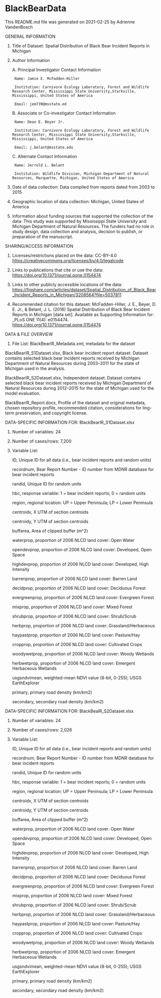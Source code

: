 # BlackBearData
This README.md file was generated on 2021-02-25 by Adrienne VandenBosch



GENERAL INFORMATION

1. Title of Dataset: Spatial Distribution of Black Bear Incident Reports in Michigan

2. Author Information
	
	A. Principal Investigator Contact Information
		
		Name: Jamie E. McFadden-Hiller
		
		Institution: Carnivore Ecology Laboratory, Forest and Wildlife Research Center, Mississippi State University,Starkville, Mississippi, United States of America
		
		Email: jem739@msstate.ed

	B. Associate or Co-investigator Contact Information
		
		Name: Dean E. Beyer Jr.
		
		Institution: Carnivore Ecology Laboratory, Forest and Wildlife Research Center, Mississippi State University,Starkville, Mississippi, United States of America
		
		Email: j.belant@msstate.edu

	C. Alternate Contact Information
		
		Name: Jerrold L. Belant
		
		Institution: Wildlife Division, Michigan Department of Natural Resources, Marquette, Michigan, United States of America

3. Date of data collection: Data compiled from reports dated from 2003 to 2015

4. Geographic location of data collection: Michigan, United States of America

5. Information about funding sources that supported the collection of the data: This study was supported by Mississippi State University and Michigan Department of Natural Resources. The funders had no role in study design, data collection and analysis, decision to publish, or preparation of the manuscript.



SHARING/ACCESS INFORMATION

1. Licenses/restrictions placed on the data: CC-BY-4.0 https://creativecommons.org/licenses/by/4.0/legalcode

2. Links to publications that cite or use the data: https://doi.org/10.1371/journal.pone.0154474

3. Links to other publicly accessible locations of the data: https://figshare.com/articles/dataset/Spatial_Distribution_of_Black_Bear_Incident_Reports_in_Michigan/3208564?file=5037811 

4. Recommended citation for this dataset: McFadden-Hiller, J. E., Beyer, D. E. Jr., & Belant, J. L. (2016) Spatial Distribution of Black Bear Incident Reports in Michigan [data set]. Available as Supporting Information for: _PLoS ONE 11(4): e0154474. https://doi.org/10.1371/journal.pone.0154474



DATA & FILE OVERVIEW

1. File List: 
BlackBearIR_Metadata.xml, 	metadata for the dataset

BlackBearIR_S1Dataset.xlsx, 	Black bear incident report dataset. Dataset contains selected black bear incident reports received by Michigan Department of Natural Resources during 2003–2011 for the state of Michigan used in the analysis.

BlackBearIR_S2Dataset.xlsx,	Independent dataset. Dataset contains selected black bear incident reports received by Michigan Department of Natural Resources during 2012–2015 for the state of Michigan used for the model evaluation.	

BlackBearIR_Report.docx, 	Profile of the dataset and original metadata, chosen repository profile, recommended citation, considerations for ling-term preservation, and copyright license.



DATA-SPECIFIC INFORMATION FOR: BlackBearIR_S1Dataset.xlsx

1. Number of variables: 24

2. Number of cases/rows: 7,200

3. Variable List: 

	ID,		Unique ID for all data (i.e., bear incident reports and random units)

	recordnum,	Bear Report Number - ID number from MDNR database for bear incident reports

	randid,		Unique ID for random units

	hbc,		response variable: 1 = bear incident reports; 0 = random units

	region,		regional location: UP = Upper Peninsula; LP = Lower Peninsula

	centroidx,	X UTM of section centroids

	centroidy,	Y UTM of section centroids

	buffarea,	Area of clipped buffer (m^2)

	waterprop,	proportion of 2006 NLCD land cover: Open Water

	opendevprop,	proportion of 2006 NLCD land cover: Developed, Open Space

	highdevprop,	proportion of 2006 NLCD land cover: Developed, High Intensity

	barrenprop,	proportion of 2006 NLCD land cover: Barren Land

	decidprop,	proportion of 2006 NLCD land cover: Deciduous Forest

	evergreenprop,	proportion of 2006 NLCD land cover: Evergreen Forest

	mixprop,	proportion of 2006 NLCD land cover: Mixed Forest

	shrubprop,	proportion of 2006 NLCD land cover: Shrub/Scrub

	herbprop,	proportion of 2006 NLCD land cover: Grassland/Herbaceous

	haypastprop,	proportion of 2006 NLCD land cover: Pasture/Hay

	cropprop,	proportion of 2006 NLCD land cover: Cultivated Crops

	woodywetprop,	proportion of 2006 NLCD land cover: Woody Wetlands

	herbwetprop,	proportion of 2006 NLCD land cover: Emergent Herbaceous Wetlands

	usgsndvimean,	weighted-mean NDVI value (8-bit, 0-255); USGS EarthExplorer

	primary,	primary road density (km/km2)

	secondary,	secondary road density (km/km2)



DATA-SPECIFIC INFORMATION FOR: BlackBeaIR_S2Dataset.xlsx

1. Number of variables: 24

2. Number of cases/rows: 2,026

3. Variable List: 

	ID,		Unique ID for all data (i.e., bear incident reports and random units)

	recordnum,	Bear Report Number - ID number from MDNR database for bear incident reports

	randid,		Unique ID for random units

	hbc,		response variable: 1 = bear incident reports; 0 = random units

	region,		regional location: UP = Upper Peninsula; LP = Lower Peninsula

	centroidx,	X UTM of section centroids

	centroidy,	Y UTM of section centroids

	buffarea,	Area of clipped buffer (m^2)

	waterprop,	proportion of 2006 NLCD land cover: Open Water

	opendevprop,	proportion of 2006 NLCD land cover: Developed, Open Space

	highdevprop,	proportion of 2006 NLCD land cover: Developed, High Intensity

	barrenprop,	proportion of 2006 NLCD land cover: Barren Land

	decidprop,	proportion of 2006 NLCD land cover: Deciduous Forest

	evergreenprop,	proportion of 2006 NLCD land cover: Evergreen Forest

	mixprop,	proportion of 2006 NLCD land cover: Mixed Forest

	shrubprop,	proportion of 2006 NLCD land cover: Shrub/Scrub

	herbprop,	proportion of 2006 NLCD land cover: Grassland/Herbaceous

	haypastprop,	proportion of 2006 NLCD land cover: Pasture/Hay

	cropprop,	proportion of 2006 NLCD land cover: Cultivated Crops

	woodywetprop,	proportion of 2006 NLCD land cover: Woody Wetlands

	herbwetprop,	proportion of 2006 NLCD land cover: Emergent Herbaceous Wetlands

	usgsndvimean,	weighted-mean NDVI value (8-bit, 0-255); USGS EarthExplorer

	primary,	primary road density (km/km2)

	secondary,	secondary road density (km/km2)
